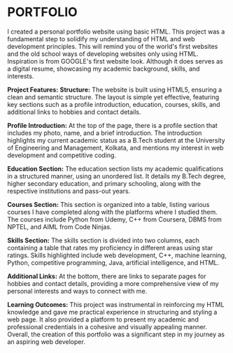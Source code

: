 # PORTFOLIO

I created a personal portfolio website using basic HTML. This project was a fundamental step to solidify my understanding of HTML and web development principles. This will remind you of the world's first websites and the old school ways of developing websites only using HTML. Inspiration is from GOOGLE's first website look. Although it does serves as a digital resume, showcasing my academic background, skills, and interests.

**Project Features:**
**Structure:**
The website is built using HTML5, ensuring a clean and semantic structure. The layout is simple yet effective, featuring key sections such as a profile introduction, education, courses, skills, and additional links to hobbies and contact details.

**Profile Introduction:**
At the top of the page, there is a profile section that includes my photo, name, and a brief introduction. The introduction highlights my current academic status as a B.Tech student at the University of Engineering and Management, Kolkata, and mentions my interest in web development and competitive coding.

**Education Section:**
The education section lists my academic qualifications in a structured manner, using an unordered list. It details my B.Tech degree, higher secondary education, and primary schooling, along with the respective institutions and pass-out years.

**Courses Section:**
This section is organized into a table, listing various courses I have completed along with the platforms where I studied them. The courses include Python from Udemy, C++ from Coursera, DBMS from NPTEL, and AIML from Code Ninjas.

**Skills Section:**
The skills section is divided into two columns, each containing a table that rates my proficiency in different areas using star ratings. Skills highlighted include web development, C++, machine learning, Python, competitive programming, Java, artificial intelligence, and HTML.

**Additional Links:**
At the bottom, there are links to separate pages for hobbies and contact details, providing a more comprehensive view of my personal interests and ways to connect with me.

**Learning Outcomes:**
This project was instrumental in reinforcing my HTML knowledge and gave me practical experience in structuring and styling a web page. It also provided a platform to present my academic and professional credentials in a cohesive and visually appealing manner. Overall, the creation of this portfolio was a significant step in my journey as an aspiring web developer.






